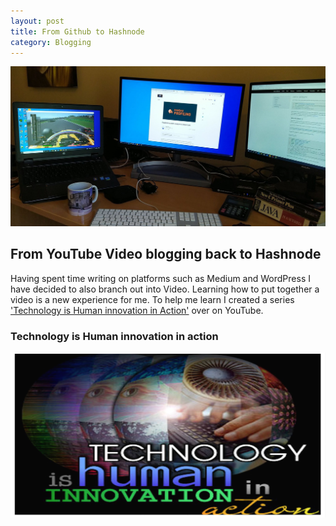 ```yaml
---
layout: post
title: From Github to Hashnode
category: Blogging
---
```


![David writing](/images/writing.jpg)


## From YouTube Video blogging back to Hashnode
Having spent time writing on platforms such as Medium and WordPress I have decided to also branch out into Video. Learning how to put together a video is a new experience for me.  To help me learn I created a series ['Technology is Human innovation in Action'](https://www.youtube.com/channel/UCjKfduR7k-TQI0MJl209k2A) over on YouTube.

### Technology is Human innovation in action
![Technology in action series art work](/images/techInAction.png)

